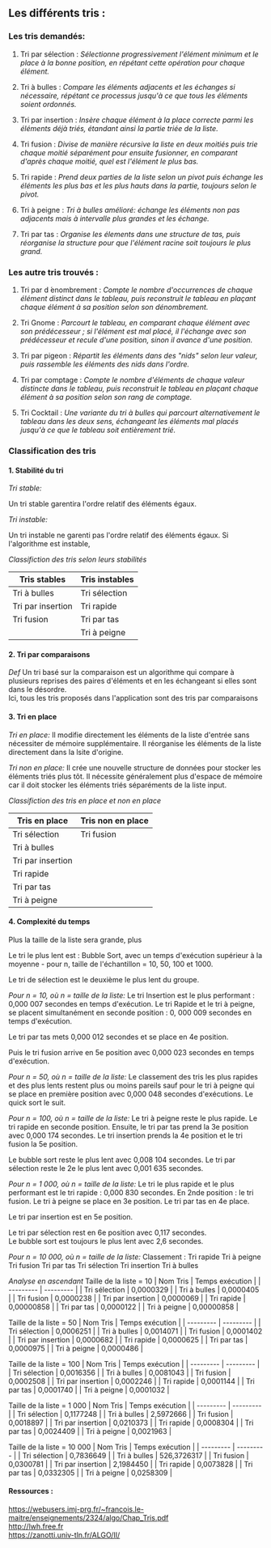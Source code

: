 ## Les différents tris :

### Les tris demandés: 

1. Tri par sélection : 
    *Sélectionne progressivement l'élément minimum et le place à la bonne position, en répétant cette opération pour chaque élément.*

2. Tri à bulles :
    *Compare les éléments adjacents et les échanges si nécessaire, répétant ce processus jusqu'à ce que tous les éléments soient ordonnés.*

3. Tri par insertion :
    *Insère chaque élément à la place correcte parmi les éléments déjà triés, étandant ainsi la partie triée de la liste.*

4. Tri fusion :
    *Divise de manière récursive la liste en deux moitiés  puis trie chaque moitié séparément pour ensuite fusionner, en comparant d'après chaque moitié, quel est l'élément le plus bas.*

5. Tri rapide :
    *Prend deux parties de la liste selon un pivot puis échange les éléments les plus bas et les plus hauts dans la partie, toujours selon le pivot.*

6. Tri à peigne :
    *Tri à bulles amélioré: échange les éléments non pas adjacents mais à intervalle plus grandes et les échange.*

7. Tri par tas :
    *Organise les élements dans une structure de tas, puis réorganise la structure pour que l'élément racine soit toujours le plus grand.*

### Les autre tris trouvés :

1. Tri par d ́enombrement :
    *Compte le nombre d'occurrences de chaque élément distinct dans le tableau, puis reconstruit le tableau en plaçant chaque élément à sa position selon son dénombrement.*

2. Tri Gnome :
    *Parcourt le tableau, en comparant chaque élément avec son prédécesseur ; si l'élément est mal placé, il l'échange avec son prédécesseur et recule d'une position, sinon il avance d'une position.*

3. Tri par pigeon :
    *Répartit les éléments dans des "nids" selon leur valeur, puis rassemble les éléments des nids dans l'ordre.*

4. Tri par comptage :
    *Compte le nombre d'éléments de chaque valeur distincte dans le tableau, puis reconstruit le tableau en plaçant chaque élément à sa position selon son rang de comptage.*

5. Tri Cocktail :
    *Une variante du tri à bulles qui parcourt alternativement le tableau dans les deux sens, échangeant les éléments mal placés jusqu'à ce que le tableau soit entièrement trié.*

### Classification des tris 
#### 1. Stabilité du tri 

*Tri stable:*

Un tri stable garentira l'ordre relatif des éléments égaux. 

*Tri instable:*

Un tri instable ne garenti pas l'ordre relatif des éléments égaux. 
Si l'algorithme est instable, 

*Classifiction des tris selon leurs stabilités* 

| Tris stables | Tris instables | 
| --------- | --------- | 
| Tri à bulles | Tri sélection |
| Tri par insertion | Tri rapide |
| Tri fusion | Tri par tas|
|  | Tri à peigne |

#### 2. Tri par comparaisons

*Def*
Un tri basé sur la comparaison est un algorithme qui compare à plusieurs reprises des paires d'éléments et en les échangeant si elles sont dans le désordre.  
Ici, tous les tris proposés dans l'application sont des tris par comparaisons

#### 3. Tri en place
*Tri en place:*
Il modifie directement les éléments de la liste d'entrée sans nécessiter de mémoire supplémentaire. Il réorganise les éléments de la liste directement dans la lsite d'origine.

*Tri non en place:*
Il crée une nouvelle structure de données pour stocker les éléments triés plus tôt. 
Il nécessite généralement plus d'espace de mémoire car il doit stocker les éléments triés séparéments de la liste input. 

*Classifiction des tris en place et non en place* 

| Tris en place | Tris non en place | 
| --------- | --------- | 
| Tri sélection | Tri fusion |
| Tri à bulles |  |
| Tri par insertion |  |
| Tri rapide |  |
| Tri par tas |  |
| Tri à peigne |  |

     
#### 4. Complexité du temps

Plus la taille de la liste sera grande, plus 
  
Le tri le plus lent est : Bubble Sort, avec un temps d'exécution supérieur à la moyenne - pour n, taille de l'échantillon = 10, 50, 100 et 1000. 

Le tri de sélection est le deuxième le plus lent du groupe. 
  
*Pour n = 10, où n = taille de la liste:* 
Le tri Insertion  est le plus performant : 0,000 007 secondes en temps d'exécution. 
Le tri Rapide et le tri à peigne, se placent simultanément en seconde position : 0, 000 009 secondes en temps d'exécution. 

Le tri par tas mets 0,000 012 secondes et se place en 4e position. 

Puis le tri fusion arrive en 5e position avec  0,000 023 secondes en temps d'exécution.  

*Pour n = 50, où n = taille de la liste:* 
Le classement des tris les plus rapides et des plus lents restent plus ou moins pareils sauf pour le tri à peigne qui se place en première position avec  0,000 048 secondes d'exécutions. Le quick sort le suit. 

*Pour n = 100, où n = taille de la liste:* 
Le tri à peigne reste le plus rapide. 
Le tri rapide en seconde position. 
Ensuite, le tri par tas prend la 3e position avec  0,000 174 secondes. 
Le tri insertion prends la 4e position et le tri fusion la 5e position. 

Le bubble sort reste le plus lent avec  0,008 104 secondes. Le tri par sélection reste le 2e le plus lent avec  0,001 635 secondes. 

*Pour n = 1 000, où n = taille de la liste:* 
Le tri le plus rapide et le plus performant est le tri rapide :  0,000 830 secondes.
En 2nde position : le tri fusion. 
Le tri à peigne se place en 3e position. 
Le tri par tas en 4e place. 

Le tri par insertion est en 5e position. 

Le tri par sélection rest en 6e position avec  0,117 secondes.  
Le bubble sort est toujours le plus lent avec  2,6 secondes. 

*Pour n = 10 000, où n = taille de la liste:* 
Classement : 
Tri rapide
Tri à peigne
Tri fusion
Tri par tas
Tri sélection
Tri insertion
Tri à bulles

*Analyse en ascendant*
Taille de la liste = 10 
| Nom Tris | Temps exécution | 
| --------- | --------- | 
| Tri sélection |  0,0000329  |
| Tri à bulles |  0,0000405   |
| Tri fusion |  0,0000238  |
| Tri par insertion |  0,0000069  |
| Tri rapide |  0,00000858  |
| Tri par tas |  0,0000122  |
| Tri à peigne |  0,00000858  |
  
Taille de la liste = 50
| Nom Tris | Temps exécution | 
| --------- | --------- | 
| Tri sélection |   0,0006251  |
| Tri à bulles |   0,0014071   |
| Tri fusion |   0,0001402  |
| Tri par insertion |   0,0000682  |
| Tri rapide |   0,0000625  |
| Tri par tas |   0,0000975  |
| Tri à peigne |   0,0000486  |

Taille de la liste = 100
| Nom Tris | Temps exécution | 
| --------- | --------- | 
| Tri sélection |   0,0016356  |
| Tri à bulles |   0,0081043   |
| Tri fusion |   0,0002508  |
| Tri par insertion |   0,0002246  |
| Tri rapide |   0,0001144  |
| Tri par tas |   0,0001740  |
| Tri à peigne |   0,0001032  |
  
Taille de la liste = 1 000
| Nom Tris | Temps exécution | 
| --------- | --------- | 
| Tri sélection |  0,1177248  |
| Tri à bulles |  2,5972666   |
| Tri fusion |  0,0018897  |
| Tri par insertion |  0,0210373  |
| Tri rapide |  0,0008304  |
| Tri par tas |  0,0024409  |
| Tri à peigne |  0,0021963  |

Taille de la liste = 10 000
| Nom Tris | Temps exécution | 
| --------- | --------- | 
| Tri sélection |   0,7836649  |
| Tri à bulles |  526,3726317   |
| Tri fusion |  0,0300781  |
| Tri par insertion |  2,1984450  |
| Tri rapide |  0,0073828  |
| Tri par tas |  0,0332305  |
| Tri à peigne |  0,0258309  |
  
  
  
  
  
  
  
  
  
  
  
  
  
  
  
  
  
  
  
  
  
  
  
  
  
  
  
  
  
  
  
  
  
  
#### Ressources :
  
https://webusers.imj-prg.fr/~francois.le-maitre/enseignements/2324/algo/Chap_Tris.pdf  
http://lwh.free.fr  
https://zanotti.univ-tln.fr/ALGO/II/  

